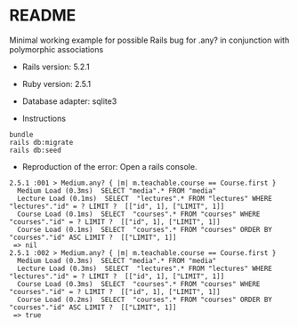 # README
Minimal working example for possible Rails bug for .any? in conjunction with polymorphic associations 

* Rails version: 5.2.1

* Ruby version: 2.5.1

* Database adapter: sqlite3

* Instructions
```
bundle
rails db:migrate
rails db:seed
```
* Reproduction of the error:
Open a rails console.
```
2.5.1 :001 > Medium.any? { |m| m.teachable.course == Course.first }
  Medium Load (0.3ms)  SELECT "media".* FROM "media"
  Lecture Load (0.1ms)  SELECT  "lectures".* FROM "lectures" WHERE "lectures"."id" = ? LIMIT ?  [["id", 1], ["LIMIT", 1]]
  Course Load (0.1ms)  SELECT  "courses".* FROM "courses" WHERE "courses"."id" = ? LIMIT ?  [["id", 1], ["LIMIT", 1]]
  Course Load (0.1ms)  SELECT  "courses".* FROM "courses" ORDER BY "courses"."id" ASC LIMIT ?  [["LIMIT", 1]]
 => nil
2.5.1 :002 > Medium.any? { |m| m.teachable.course == Course.first }
  Medium Load (0.3ms)  SELECT "media".* FROM "media"
  Lecture Load (0.3ms)  SELECT  "lectures".* FROM "lectures" WHERE "lectures"."id" = ? LIMIT ?  [["id", 1], ["LIMIT", 1]]
  Course Load (0.3ms)  SELECT  "courses".* FROM "courses" WHERE "courses"."id" = ? LIMIT ?  [["id", 1], ["LIMIT", 1]]
  Course Load (0.2ms)  SELECT  "courses".* FROM "courses" ORDER BY "courses"."id" ASC LIMIT ?  [["LIMIT", 1]]
 => true
```

